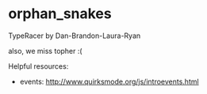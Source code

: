 orphan_snakes
=============
TypeRacer by Dan-Brandon-Laura-Ryan

also, we miss topher :(




Helpful resources:

- events: http://www.quirksmode.org/js/introevents.html

